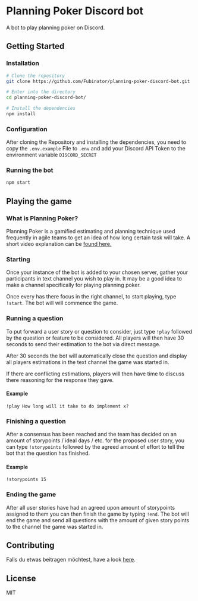 # Planning Poker Discord bot

A bot to play planning poker on Discord.

## Getting Started

### Installation

```bash
# Clone the repository
git clone https://github.com/Fubinator/planning-poker-discord-bot.git

# Enter into the directory
cd planning-poker-discord-bot/

# Install the dependencies
npm install
```

### Configuration

After cloning the Repository and installing the dependencies, you need to copy the `.env.example` File to `.env` and add your Discord API Token to the environment variable `DISCORD_SECRET`

### Running the bot

```bash
npm start
```

## Playing the game

### What is Planning Poker?

Planning Poker is a gamified estimating and planning technique used frequently in agile teams to get an idea of how long certain task will take. A short video explanation can be [found here.](https://www.youtube.com/watch?v=TxSzo3lwwWQ)

### Starting

Once your instance of the bot is added to your chosen server, gather your participants in text channel you wish to play in. It may be a good idea to make a channel specifically for playing planning poker.

Once every has there focus in the right channel, to start playing, type `!start`. The bot will will commence the game.

### Running a question

To put forward a user story or question to consider, just type `!play` followed by the question or feature to be considered. All players will then have 30 seconds to send their estimation to the bot via direct message.

After 30 seconds the bot will automatically close the question and display all players estimations in the text channel the game was started in.

If there are conflicting estimations, players will then have time to discuss there reasoning for the response they gave.

#### Example

`!play How long will it take to do implement x?`

### Finishing a question

After a consensus has been reached and the team has decided on an amount of storypoints / ideal days / etc. for the proposed user story, you can type `!storypoints` followed by the agreed amount of effort to tell the bot that the question has finished.

#### Example

`!storypoints 15`

### Ending the game

After all user stories have had an agreed upon amount of storypoints assigned to them you can then finish the game by typing `!end`. The bot will end the game and send all questions with the amount of given story points to the channel the game was started in.

## Contributing

Falls du etwas beitragen möchtest, have a look [here](CONTRIBUTING.md).

## License

MIT
